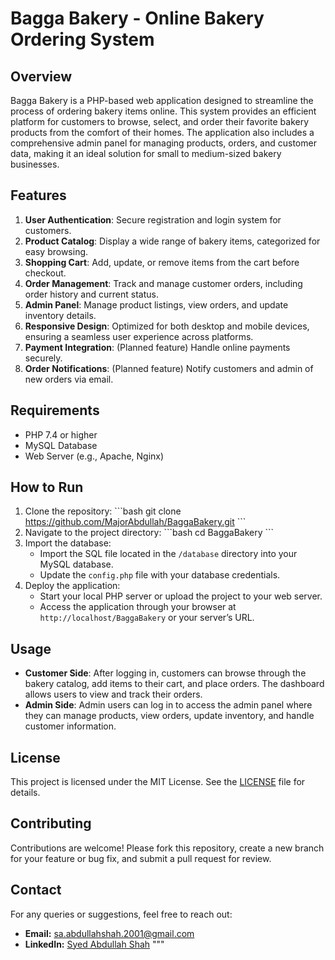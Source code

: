 # Bagga Bakery - Online Bakery Ordering System

## Overview
Bagga Bakery is a PHP-based web application designed to streamline the process of ordering bakery items online. This system provides an efficient platform for customers to browse, select, and order their favorite bakery products from the comfort of their homes. The application also includes a comprehensive admin panel for managing products, orders, and customer data, making it an ideal solution for small to medium-sized bakery businesses.

## Features
1. **User Authentication**: Secure registration and login system for customers.
2. **Product Catalog**: Display a wide range of bakery items, categorized for easy browsing.
3. **Shopping Cart**: Add, update, or remove items from the cart before checkout.
4. **Order Management**: Track and manage customer orders, including order history and current status.
5. **Admin Panel**: Manage product listings, view orders, and update inventory details.
6. **Responsive Design**: Optimized for both desktop and mobile devices, ensuring a seamless user experience across platforms.
7. **Payment Integration**: (Planned feature) Handle online payments securely.
8. **Order Notifications**: (Planned feature) Notify customers and admin of new orders via email.

## Requirements
- PHP 7.4 or higher
- MySQL Database
- Web Server (e.g., Apache, Nginx)

## How to Run
1. Clone the repository:
    \`\`\`bash
    git clone https://github.com/MajorAbdullah/BaggaBakery.git
    \`\`\`
2. Navigate to the project directory:
    \`\`\`bash
    cd BaggaBakery
    \`\`\`
3. Import the database:
   - Import the SQL file located in the `/database` directory into your MySQL database.
   - Update the `config.php` file with your database credentials.
4. Deploy the application:
   - Start your local PHP server or upload the project to your web server.
   - Access the application through your browser at `http://localhost/BaggaBakery` or your server’s URL.

## Usage
- **Customer Side**: After logging in, customers can browse through the bakery catalog, add items to their cart, and place orders. The dashboard allows users to view and track their orders.
- **Admin Side**: Admin users can log in to access the admin panel where they can manage products, view orders, update inventory, and handle customer information.

## License
This project is licensed under the MIT License. See the [LICENSE](LICENSE) file for details.

## Contributing
Contributions are welcome! Please fork this repository, create a new branch for your feature or bug fix, and submit a pull request for review.

## Contact
For any queries or suggestions, feel free to reach out:
- **Email:** [sa.abdullahshah.2001@gmail.com](mailto:sa.abdullahshah.2001@gmail.com)
- **LinkedIn:** [Syed Abdullah Shah](https://www.linkedin.com/in/syed-abdullah-shah-4018a5176)
"""
